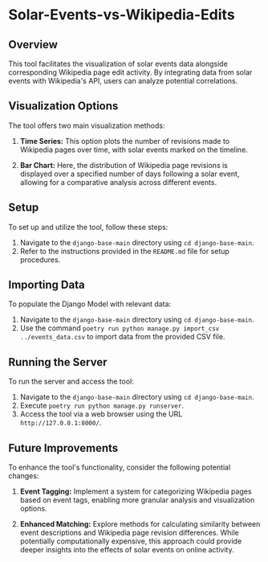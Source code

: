 # Solar-Events-vs-Wikipedia-Edits

## Overview

This tool facilitates the visualization of solar events data alongside corresponding Wikipedia page edit activity. By integrating data from solar events with Wikipedia's API, users can analyze potential correlations.

## Visualization Options

The tool offers two main visualization methods:

1. **Time Series:** This option plots the number of revisions made to Wikipedia pages over time, with solar events marked on the timeline.

2. **Bar Chart:** Here, the distribution of Wikipedia page revisions is displayed over a specified number of days following a solar event, allowing for a comparative analysis across different events.

## Setup

To set up and utilize the tool, follow these steps:

1. Navigate to the `django-base-main` directory using `cd django-base-main`.
2. Refer to the instructions provided in the `README.md` file for setup procedures.

## Importing Data

To populate the Django Model with relevant data:

1. Navigate to the `django-base-main` directory using `cd django-base-main`.
2. Use the command `poetry run python manage.py import_csv ../events_data.csv` to import data from the provided CSV file.

## Running the Server

To run the server and access the tool:

1. Navigate to the `django-base-main` directory using `cd django-base-main`.
2. Execute `poetry run python manage.py runserver`.
3. Access the tool via a web browser using the URL `http://127.0.0.1:8000/`.

## Future Improvements

To enhance the tool's functionality, consider the following potential changes:

1. **Event Tagging:** Implement a system for categorizing Wikipedia pages based on event tags, enabling more granular analysis and visualization options.

2. **Enhanced Matching:** Explore methods for calculating similarity between event descriptions and Wikipedia page revision differences. While potentially computationally expensive, this approach could provide deeper insights into the effects of solar events on online activity.